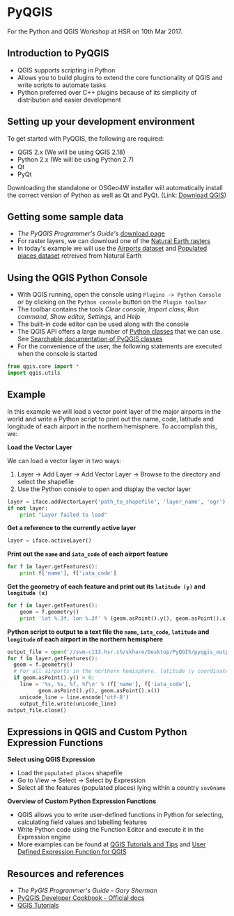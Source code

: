 # PyQGIS
For the Python and QGIS Workshop at HSR on 10th Mar 2017. 

## Introduction to PyQGIS
  * QGIS supports scripting in Python
  * Allows you to build plugins to extend the core functionality of QGIS and write scripts to automate tasks
  * Python preferred over C++ plugins because of its simplicity of distribution and easier development

## Setting up your development environment
 To get started with PyQGIS, the following are required:
  * QGIS 2.x (We will be using QGIS 2.18)
  * Python 2.x (We will be using Python 2.7)
  * Qt
  * PyQt
  
Downloading the standalone or OSGeo4W installer will automatically install the correct version of Python as well as Qt and PyQt. (Link: [Download QGIS](http://www.qgis.org/en/site/forusers/download.html)) 
  
## Getting some sample data

* *The PyQGIS Programmer's Guide's* [download page](http://locatepress.com/ppg/data_code)
* For raster layers, we can download one of the [Natural Earth rasters](http://www.naturalearthdata.com/downloads/)
* In today's example we will use the [Airports dataset](http://www.naturalearthdata.com/downloads/10m-cultural-vectors/airports/) and [Populated places dataset](http://www.naturalearthdata.com/downloads/10m-cultural-vectors/10m-populated-places/) retreived from Natural Earth 

## Using the QGIS Python Console
  * With QGIS running, open the console using `Plugins -> Python Console` or by clicking on the `Python console` button on the `Plugin toolbar`
  * The toolbar contains the tools *Clear console, Import class, Run command, Show editor, Settings,* and *Help*
  * The built-in code editor can be used along with the console
  * The QGIS API offers a large number of [Python classes](http://labs.webgeodatavore.com/partage/diagramme_principal.html) that we can use. See [Searchable documentation of PyQGIS classes](http://geoapis.sourcepole.com/qgispyapi/qgsnetworkaccessmanager)
  * For the convenience of the user, the following statements are executed when the console is started  
```python
from qgis.core import *
import qgis.utils
```

## Example

In this example we will load a vector point layer of the major airports in the world and write a Python script to print out the name, code, latitude and longitude of each airport in the northern hemisphere. To accomplish this, we:

**Load the Vector Layer**

We can load a vector layer in two ways:
 1. Layer -> Add Layer -> Add Vector Layer -> Browse to the directory and select the shapefile
 2. Use the Python console to open and display the vector layer
```python
layer = iface.addVectorLayer('path_to_shapefile', 'layer_name', 'ogr')
if not layer:
    print "Layer failed to load"
```

**Get a reference to the currently active layer**
```python
layer = iface.activeLayer()
```

**Print out the `name` and `iata_code` of each airport feature**
```python
for f in layer.getFeatures():
    print f['name'], f['iata_code']
```

**Get the geometry of each feature and print out its `latitude (y)` and `longitude (x)`**
```python
for f in layer.getFeatures():
    geom = f.geometry()
    print 'lat %.3f, lon %.3f' % (geom.asPoint().y(), geom.asPoint().x())
```

**Python script to output to a text file the `name`, `iata_code`, `latitude` and `longitude` of each airport in the northern hemisphere**
```python
output_file = open('//svm-c113.hsr.ch/skhare/Desktop/PyQGIS/pyqgis_output.txt', 'w')
for f in layer.getFeatures():
  geom = f.geometry()
  # For all airports in the northern hemisphere, latitude (y coordinate) > 0
  if geom.asPoint().y() > 0:
    line = '%s, %s, %f, %f\n' % (f['name'], f['iata_code'],
          geom.asPoint().y(), geom.asPoint().x())
    unicode_line = line.encode('utf-8')
    output_file.write(unicode_line)
output_file.close()
```

## Expressions in QGIS and Custom Python Expression Functions

**Select using QGIS Expression**
 * Load the `populated places` shapefile
 * Go to View -> Select -> Select by Expression
 * Select all the features (populated places) lying within a country `sov0name`
 
**Overview of Custom Python Expression Functions**
 * QGIS allows you to write user-defined functions in Python for selecting, calculating field values and labelling features
 * Write Python code using the Function Editor and execute it in the Expression engine
 * More examples can be found at [QGIS Tutorials and Tips](http://www.qgistutorials.com/en/docs/custom_python_functions.html) and [User Defined Expression Function for QGIS](https://nathanw.net/2012/11/10/user-defined-expression-functions-for-qgis/)


## Resources and references

* *The PyGIS Programmer's Guide - Gary Sherman*
* [PyQGIS Developer Cookbook - Official docs](http://docs.qgis.org/testing/en/docs/pyqgis_developer_cookbook/)
* [QGIS Tutorials](http://www.qgistutorials.com/en/)
